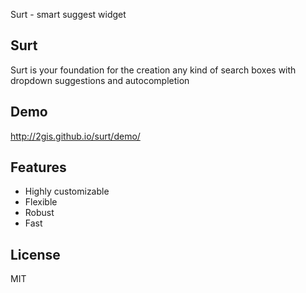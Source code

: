 Surt - smart suggest widget

## Surt

Surt is your foundation for the creation any kind of search boxes with dropdown suggestions and autocompletion

## Demo

http://2gis.github.io/surt/demo/

## Features

 - Highly customizable
 - Flexible
 - Robust
 - Fast


## License

MIT
